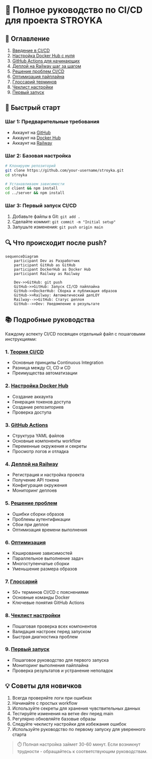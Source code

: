 # 🌟 Полное руководство по CI/CD для проекта STROYKA

## 🧭 Оглавление
1. [Введение в CI/CD](THEORY.md)
2. [Настройка Docker Hub с нуля](DOCKERHUB_SETUP.md)
3. [GitHub Actions для начинающих](GITHUB_ACTIONS_GUIDE.md)
4. [Деплой на Railway шаг за шагом](RAILWAY_DEPLOY.md)
5. [Решение проблем CI/CD](TROUBLESHOOTING.md)
6. [Оптимизация пайплайна](OPTIMIZATION_TIPS.md)
7. [Глоссарий терминов](GLOSSARY.md)
8. [Чеклист настройки](SETUP_CHECKLIST.md)
9. [Первый запуск](FIRST_RUN.md)

## 🚀 Быстрый старт
### Шаг 1: Предварительные требования
- Аккаунт на [GitHub](https://github.com/)
- Аккаунт на [Docker Hub](https://hub.docker.com/)
- Аккаунт на [Railway](https://railway.app/)

### Шаг 2: Базовая настройка
```bash
# Клонируем репозиторий
git clone https://github.com/your-username/stroyka.git
cd stroyka

# Устанавливаем зависимости
cd client && npm install
cd ../server && npm install
```

### Шаг 3: Первый запуск CI/CD
1. Добавьте файлы в Git: `git add .`
2. Сделайте коммит: `git commit -m "Initial setup"`
3. Запушьте изменения: `git push origin main`

## 🔍 Что происходит после push?
```mermaid
sequenceDiagram
    participant Dev as Разработчик
    participant GitHub as GitHub
    participant DockerHub as Docker Hub
    participant Railway as Railway
    
    Dev->>GitHub: git push
    GitHub->>GitHub: Запуск CI/CD пайплайна
    GitHub->>DockerHub: Сборка и публикация образов
    GitHub->>Railway: Автоматический депLOY
    Railway-->>GitHub: Статус деплоя
    GitHub-->>Dev: Уведомление о результате
```

## 📚 Подробные руководства
Каждому аспекту CI/CD посвящен отдельный файл с пошаговыми инструкциями:

### 1. [Теория CI/CD](THEORY.md)
- Основные принципы Continuous Integration
- Разница между CI, CD и CD
- Преимущества автоматизации

### 2. [Настройка Docker Hub](DOCKERHUB_SETUP.md)
- Создание аккаунта
- Генерация токенов доступа
- Создание репозиториев
- Проверка доступа

### 3. [GitHub Actions](GITHUB_ACTIONS_GUIDE.md)
- Структура YAML файлов
- Основные компоненты workflow
- Переменные окружения и секреты
- Просмотр логов и отладка

### 4. [Деплой на Railway](RAILWAY_DEPLOY.md)
- Регистрация и настройка проекта
- Получение API токена
- Конфигурация окружения
- Мониторинг деплоев

### 5. [Решение проблем](TROUBLESHOOTING.md)
- Ошибки сборки образов
- Проблемы аутентификации
- Сбои при деплое
- Оптимизация времени выполнения

### 6. [Оптимизация](OPTIMIZATION_TIPS.md)
- Кэширование зависимостей
- Параллельное выполнение задач
- Многоступенчатые сборки
- Уменьшение размера образов

### 7. [Глоссарий](GLOSSARY.md)
- 50+ терминов CI/CD с пояснениями
- Основные команды Docker
- Ключевые понятия GitHub Actions

### 8. [Чеклист настройки](SETUP_CHECKLIST.md)
- Пошаговая проверка всех компонентов
- Валидация настроек перед запуском
- Быстрая диагностика проблем

### 9. [Первый запуск](FIRST_RUN.md)
- Пошаговое руководство для первого запуска
- Мониторинг выполнения пайплайна
- Проверка результатов и устранение неполадок

## 💡 Советы для новичков
1. Всегда проверяйте логи при ошибках
2. Начинайте с простых workflow
3. Используйте секреты для хранения чувствительных данных
4. Тестируйте изменения на ветке dev перед main
5. Регулярно обновляйте базовые образы
6. Следуйте чеклисту настройки для избежания ошибок
7. Используйте руководство по первому запуску для уверенного старта

> ⏱️ Полная настройка займет 30-60 минут. Если возникнут трудности - обращайтесь к соответствующим руководствам.